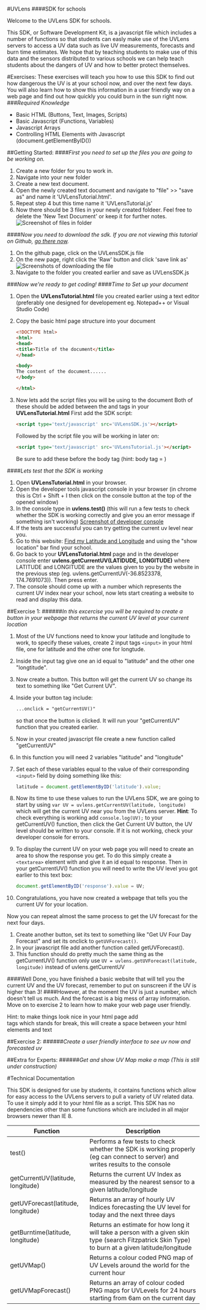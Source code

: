 #UVLens
####SDK for schools

Welcome to the UVLens SDK for schools. 

This SDK, or Software Development Kit, is a javascript file which includes a number of functions so that students can easly make use of the UVLens servers to
access a UV data such as live UV measurements, forecasts and burn time estimates. We hope that by teaching students to make use of this data and the sensors distributed to various schools
we can help teach students about the dangers of UV and how to better protect themselves.

#Exercises:
These exercises will teach you how to use this SDK to find out how dangerous the UV is at your school now, and over the next few days.
You will also learn how to show this information in a user friendly way on a web page and find out how quickly you could burn in the sun right now.
&nbsp;
###_Required Knowledge_
- Basic HTML (Buttons, Text, Images, Scripts)
- Basic Javascript (Functions, Variables)
- Javascript Arrays
- Controlling HTML Elements with Javascript (document.getElementByID())

##Getting Started:
####_First you need to set up the files you are going to be working on._

1. Create a new folder for you to work in.
2. Navigate into your new folder
3. Create a new text document.
4. Open the newly created text document and navigate to "file" >> "save as" and name it 'UVLensTutorial.html'.
5. Repeat step 4 but this time name it 'UVLensTutorial.js'
6. Now there should be 3 files in your newly created foldeer. Feel free to delete the 'New Text Document' or keep it for further notes.
![Screenshot of files in folder](http://postimg.org/image/bmngfw6cj/)

####_Now you need to download the sdk. If you are not viewing this tutorial on Github, [go there now](https://github.com/uvlens/edu_sdk)._

1. On the github page, click on the UVLensSDK.js file
2. On the new page, right click the 'Raw' button and click 'save link as'
	![Screenshots of downloading the file](http://postimg.org/image/j8d7s8muv/)
3. Navigate to the folder you created earlier and save as UVLensSDK.js

###_Now we're ready to get coding!_
####_Time to Set up your document_

1. Open the **UVLensTutorial.html** file you created earlier using a text editor (preferably one designed for developement eg. Notepad++ or Visual Studio Code)
2. Copy the basic html page structure into your document
	```html
	<!DOCTYPE html>
	<html>
	<head>
	<title>Title of the document</title>
	</head>
	
	<body>
	The content of the document......
	</body>
	
	</html>
	```
3. Now lets add the script files you will be using to the document
	Both of these should be added between the <head> and </head> tags in your **UVLensTutorial.html**
	First add the SDK script: 
	
	```html
	<script type='text/javascript' src='UVLensSDK.js'></script>
	```
	
	Followed by the script file you will be working in later on:
	
	```html
	<script type='text/javascript' src='UVLensTutorial.js'></script>
	```
	
	Be sure to add these before the body tag (hint: body tag = <body>) 

####_Lets test that the SDK is working_

1. Open **UVLensTutorial.html** in your browser.
2. Open the developer tools javascript console in your browser (in chrome this is Ctrl + Shift + I then click on the console button at the top of the opened window)
3. In the console type in **uvlens.test()** (this will run a few tests to check whether the SDK is working correctly and give you an error message if something isn't working)
[Screenshot of developer console]()
4. If the tests are successful you can try getting the current uv level near you.
5. Go to this website: [Find my Latitude and Longitude](http://www.mapcoordinates.net/en) and using the "show location" bar find your school.
6. Go back to your **UVLensTutorial.html** page and in the developer console enter **uvlens.getCurrentUV(LATIDUDE, LONGITUDE)** where LATITUDE and LONGITUDE are the
	values given to you by the website in the previous step (eg. uvlens.getCurrentUV(-36.8523378, 174.7691073)). Then press enter.
7. The console should come up with a number which represents the current UV index near your school, now lets start creating a website to read and display this data.

##Exercise 1:
######_In this excercise you will be required to create a button in your webpage that returns the current UV level at your current location_

1. Most of the UV functions need to know your latitude and longitude to work, to specify these values, create 2 input tags `<input>` in your html file, one for latitude and the other one for longtude.
4. Inside the input tag give one an id equal to "latitude" and the other one "longtitude". 
5. Now create a button. This button will get the current UV so change its text to something like "Get Current UV".
6. Inside your button tag include:

	```html
	...onclick = "getCurrentUV()"
	```
	
	so that once the button is clicked. It will run your "getCurrentUV" function that you created earlier.
	
7. Now in your created javascript file create a new function called "getCurrentUV"
8. In this function you will need 2 variables "latitude" and "longitude"
9. Set each of these variables equal to the value of their corresponding `<input>` field by doing something like this:

	```javascript
	latitude = document.getElementByID('latitude').value;
	```
	
10. Now its time to use these values to run the UVLens SDK, we are going to start by using `var UV = uvlens.getCurrentUV(latitude, longitude)` which will get the current UV near you from the UVLens server.
	**Hint**: To check everything is working add `console.log(UV);` to your getCurrentUV() function, then click the Get Current UV button, the UV level should be written to your console.
	If it is not working, check your developer console for errors.

8. To display the current UV on your web page you will need to create an area to show the response you get. To do this simply
	create a `<textarea>` element with and give it an id equal to response.
	Then in your getCurrentUV() function you will need to write the UV level you got earlier to this text box:
	
	```javascript
	document.getElementByID('response').value = UV;
	```
	
9. Congratulations, you have now created a webpage that tells you the current UV for your location.

Now you can repeat almost the same process to get the UV forecast for the next four days.
1. Create another button, set its text to something like "Get UV Four Day Forecast" and set its onclick to `getUVForecast()`.
2. In your javascript file add another function called getUVForecast().
3. This function should do pretty much the same thing as the getCurrentUV() function only use `UV = uvlens.getUVForecast(latitude, longitude)` instead of uvlens.getCurrentUV

####Well Done, you have finished a basic website that will tell you the current UV and the UV forecast, remember to put on sunscreen if the UV is higher than 3!
####However, at the moment the UV is just a number, which doesn't tell us much. And the forecast is a big mess of array information. Move on to exercise 2 to learn how to make your web page user friendly.


Hint: to make things look nice in your html page add <br> tags which stands for break, this will create a space between your html elements and text




##Exercise 2:
######_Create a user friendly interface to see uv now and forecasted uv_


##Extra for Experts:
######_Get and show UV Map make a map (This is still under construction)_


#Technical Documentation

This SDK is designed for use by students, it contains functions which allow for easy access
to the UVLens servers to pull a variety of UV related data. To use it simply add it to your html file
as a script. This SDK has no dependencies other than some functions which are included in all major browsers
newer than IE 8.

| Function  | Description |
| ------------- | ------------- |
| test()  | Performs a few tests to check whether the SDK is working properly (eg can connect to server) and writes results to the console  |
| getCurrentUV(latitude, longitude)  | Returns the current UV Index as measured by the nearest sensor to a given latitude/longitude  |
| getUVForecast(latitude, longitude) | Returns an array of hourly UV Indices forecasting the UV level for today and the next three days |
| getBurntime(latitude, longitude) | Returns an estimate for how long it will take a person with a given skin type (search Fitzpatrick Skin Type) to burn at a given latitude/longitude |
| getUVMap() | Returns a colour coded PNG map of UV Levels around the world for the current hour |
| getUVMapForecast() | Returns an array of colour coded PNG maps for UVLevels for 24 hours starting from 6am on the current day |